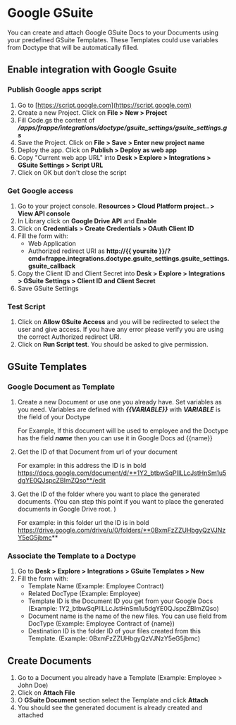 # Google GSuite

You can create and attach Google GSuite Docs to your Documents using your predefined GSuite Templates.
These Templates could use variables from Doctype that will be automatically filled.

## Enable integration with Google Gsuite

### Publish Google apps script

1. Go to [https://script.google.com](https://script.google.com)
1. Create a new Project. Click on **File > New > Project**
1. Fill Code.gs the content of ***<bench dir>/apps/frappe/integrations/doctype/gsuite_settings/gsuite_settings.gs***
1. Save the Project. Click on **File > Save > Enter new project name**
1. Deploy the app. Click on **Publish > Deploy as web app**
1. Copy "Current web app URL" into **Desk > Explore > Integrations > GSuite Settings > Script URL**
1. Click on OK but don't close the script

### Get Google access

1. Go to your project console. **Resources > Cloud Platform project.. > View API console**
1. In Library click on **Google Drive API** and **Enable**
1. Click on **Credentials > Create Credentials > OAuth Client ID**
1. Fill the form with:
	- Web Application
	- Authorized redirect URI as  **http://{{ yoursite }}/?cmd=frappe.integrations.doctype.gsuite_settings.gsuite_settings.gsuite_callback**
1. Copy the Client ID and Client Secret into **Desk > Explore > Integrations > GSuite Settings > Client ID and Client Secret**
1. Save GSuite Settings

### Test Script

1. Click on **Allow GSuite Access** and you will be redirected to select the user and give access. If you have any error please verify you are using the correct Authorized redirect URI.
1. Click on **Run Script test**. You should be asked to give permission.

## GSuite Templates

### Google Document as Template

1. Create a new Document or use one you already have. Set variables as you need. Variables are defined with ***{{VARIABLE}}*** with ***VARIABLE*** is the field of your Doctype

	For Example,
		If this document will be used to employee and the Doctype has the field ***name*** then you can use it in Google Docs ad {{name}}

1. Get the ID of that Document from url of your document

    For example: in this address the ID is in bold
	https://docs.google.com/document/d/**1Y2_btbwSqPIILLcJstHnSm1u5dgYE0QJspcZBImZQso**/edit

1. Get the ID of the folder where you want to place the generated documents. (You can step this point if you want to place the generated documents in Google Drive root. )

	For example: in this folder url the ID is in bold
	https://drive.google.com/drive/u/0/folders/**0BxmFzZZUHbgyQzVJNzY5eG5jbmc**

### Associate the Template to a Doctype

1. Go to **Desk > Explore > Integrations > GSuite Templates > New**
1. Fill the form with:
	- Template Name (Example: Employee Contract)
	- Related DocType (Example: Employee)
	- Template ID is the Document ID you get from your Google Docs (Example: 1Y2_btbwSqPIILLcJstHnSm1u5dgYE0QJspcZBImZQso)
	- Document name is the name of the new files. You can use field from DocType (Example: Employee Contract of {name})
	- Destination ID is the folder ID of your files created from this Template. (Example: 0BxmFzZZUHbgyQzVJNzY5eG5jbmc)

## Create Documents

1. Go to a Document you already have a Template (Example: Employee > John Doe)
2. Click on **Attach File**
3. O **GSuite Document** section select the Template and click **Attach**
4. You should see the generated document is already created and attached
